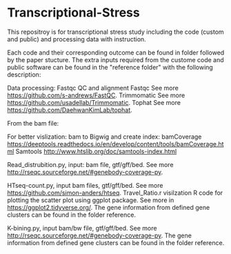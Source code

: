# Transcriptional-Stress
This repositroy is for transcriptional stress study including the code (custom and public) and processing data with instruction.

Each code and their corresponding outcome can be found in folder followed by the paper stucture. The extra inputs required from the custome code and public software can be found in the "reference folder" with the following description:

Data processing: Fastqc QC and alignment 
Fastqc See more https://github.com/s-andrews/FastQC.
Trimmomatic See more https://github.com/usadellab/Trimmomatic.
Tophat See more https://github.com/DaehwanKimLab/tophat.

From the bam file:

For better vislization: bam to Bigwig and create index:
bamCoverage https://deeptools.readthedocs.io/en/develop/content/tools/bamCoverage.html
Samtools http://www.htslib.org/doc/samtools-index.html

Read_distrubition.py, input: bam file, gtf/gff/bed. See more http://rseqc.sourceforge.net/#genebody-coverage-py.

HTseq-count.py, input bam files, gtf/gff/bed. See more https://github.com/simon-anders/htseq.
Travel_Ratio.r visilzation R code for plotting the scatter plot using ggplot package. See more in https://ggplot2.tidyverse.org/.
The gene information from defined gene clusters can be found in the folder reference.

K-bining.py, input bam/bw file, gtf/gff/bed. See more http://rseqc.sourceforge.net/#genebody-coverage-py.
The gene information from defined gene clusters can be found in the folder reference.
